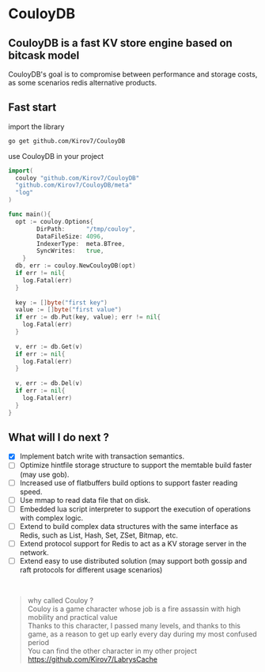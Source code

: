 # CouloyDB
## CouloyDB is a fast KV store engine based on bitcask model
CouloyDB's goal is to compromise between performance and storage costs, as some scenarios redis alternative products.

## Fast start
import the library
```sh
go get github.com/Kirov7/CouloyDB
```
use CouloyDB in your project
```go
import(
  couloy "github.com/Kirov7/CouloyDB"
  "github.com/Kirov7/CouloyDB/meta"
  "log"
)

func main(){
  opt := couloy.Options{
		DirPath:      "/tmp/couloy",
		DataFileSize: 4096,
		IndexerType:  meta.BTree,
		SyncWrites:   true,
	}
  db, err := couloy.NewCouloyDB(opt)
  if err != nil{
    log.Fatal(err)
  }
  
  key := []byte("first key")
  value := []byte("first value")
  if err := db.Put(key, value); err != nil{
    log.Fatal(err)
  }
  
  v, err := db.Get(v)
  if err := nil{
    log.Fatal(err)
  }
  
  v, err := db.Del(v)
  if err := nil{
    log.Fatal(err)
  }
}
```
## What will I do next ?

- [x] Implement batch write with transaction semantics.
- [ ] Optimize hintfile storage structure to support the memtable build faster (may use gob).
- [ ] Increased use of flatbuffers build options to support faster reading speed.
- [ ] Use mmap to read data file that on disk.
- [ ] Embedded lua script interpreter to support the execution of operations with complex logic.
- [ ] Extend to build complex data structures with the same interface as Redis, such as List, Hash, Set, ZSet, Bitmap, etc.
- [ ] Extend protocol support for Redis to act as a KV storage server in the network.
- [ ] Extend easy to use distributed solution (may support both gossip and raft protocols for different usage scenarios)

<br>

> why called Couloy ?<br>
> Couloy is a game character whose job is a fire assassin with high mobility and practical value<br>
> Thanks to this character, I passed many levels, and thanks to this game, as a reason to get up early every day during my most confused period<br>
> You can find the other character in my other project https://github.com/Kirov7/LabrysCache
